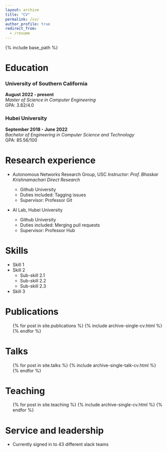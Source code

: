 ```yaml
---
layout: archive
title: "CV"
permalink: /cv/
author_profile: true
redirect_from:
  - /resume
---
```


{% include base_path %}

Education
======
### **University of Southern California**
  **August 2022 - present**  
  *Master of Science in Computer Engineering*  
  GPA: 3.82/4.0  

### **Hubei University**
  **September 2018 - June 2022**  
  *Bachelor of Engineering in Computer Science and Technology*  
  GPA: 85.56/100  

Research experience
======
* Autonomous Networks Research Group, USC
_Instructor: Prof. Bhaskar Krishnamachari_
_Direct Research_
  * Github University
  * Duties included: Tagging issues
  * Supervisor: Professor Git

* AI Lab, Hubei University
  * Github University
  * Duties included: Merging pull requests
  * Supervisor: Professor Hub
  
Skills
======
* Skill 1
* Skill 2
  * Sub-skill 2.1
  * Sub-skill 2.2
  * Sub-skill 2.3
* Skill 3

Publications
======
  <ul>{% for post in site.publications %}
    {% include archive-single-cv.html %}
  {% endfor %}</ul>
  
Talks
======
  <ul>{% for post in site.talks %}
    {% include archive-single-talk-cv.html %}
  {% endfor %}</ul>
  
Teaching
======
  <ul>{% for post in site.teaching %}
    {% include archive-single-cv.html %}
  {% endfor %}</ul>
  
Service and leadership
======
* Currently signed in to 43 different slack teams
